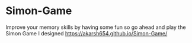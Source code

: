 # Simon-Game
Improve your memory skills by having some fun so go ahead and play the Simon Game I designed
https://akarsh654.github.io/Simon-Game/
